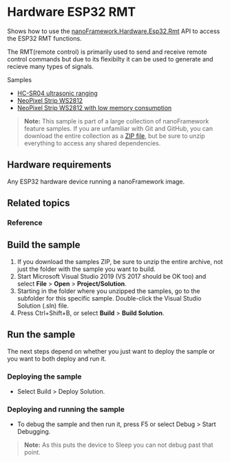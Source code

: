 # Hardware ESP32 RMT

Shows how to use the [nanoFramework.Hardware.Esp32.Rmt](http://docs.nanoframework.net/api/nanoFramework.Hardware.Esp32.Rmt.html) 
API to access the ESP32 RMT functions.

The RMT(remote control) is primarily used to send and receive remote control commands but due to its flexibilty it can be used to generate and recieve many types of signals.

Samples

- [HC-SR04 ultrasonic ranging](Ultrasonic/)
- [NeoPixel Strip WS2812](NeoPixelStrip/)
- [NeoPixel Strip WS2812 with low memory consumption](NeoPixelStripLowMemory/)

> **Note:** This sample is part of a large collection of nanoFramework feature samples.
> If you are unfamiliar with Git and GitHub, you can download the entire collection as a
> [ZIP file](https://github.com/nanoframework/Samples/archive/main.zip), but be
> sure to unzip everything to access any shared dependencies.
<!-- For more info on working with the ZIP file, 
> the samples collection, and GitHub, see [Get the UWP samples from GitHub](https://aka.ms/ovu2uq). 
> For more samples, see the [Samples portal](https://aka.ms/winsamples) on the Windows Dev Center.  -->

## Hardware requirements

Any ESP32 hardware device running a nanoFramework image.

## Related topics

### Reference

## Build the sample

1. If you download the samples ZIP, be sure to unzip the entire archive, not just the folder with the sample you want to build. 
2. Start Microsoft Visual Studio 2019 (VS 2017 should be OK too) and select **File** \> **Open** \> **Project/Solution**.
3. Starting in the folder where you unzipped the samples, go to the subfolder for this specific sample. Double-click the Visual Studio Solution (.sln) file.
4. Press Ctrl+Shift+B, or select **Build** \> **Build Solution**.

## Run the sample

The next steps depend on whether you just want to deploy the sample or you want to both deploy and run it.

### Deploying the sample

- Select Build > Deploy Solution.

### Deploying and running the sample

- To debug the sample and then run it, press F5 or select Debug >  Start Debugging.

> **Note:** As this puts the device to Sleep you can not debug past that point.
